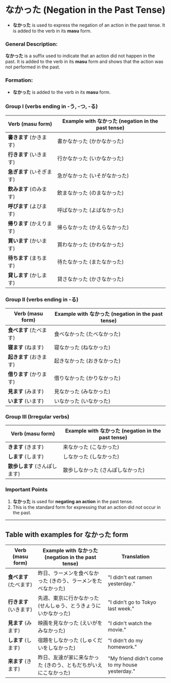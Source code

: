 # なかった (Negation in the Past Tense)

- **なかった** is used to express the negation of an action in the past tense. It is added to the verb in its **masu** form.

### General Description:
**なかった** is a suffix used to indicate that an action did not happen in the past. It is added to the verb in its **masu** form and shows that the action was not performed in the past.

### Formation:

- **なかった** is added to the verb in its **masu** form.

### Group I (verbs ending in -う, -つ, -る)

| Verb (masu form)    | Example with **なかった** (negation in the past tense)  |
|---------------------|-------------------------------------------------------|
| **書きます** (かきます) | 書かなかった (かかなかった)                         |
| **行きます** (いきます) | 行かなかった (いかなかった)                         |
| **急ぎます** (いそぎます) | 急がなかった (いそがなかった)                       |
| **飲みます** (のみます)  | 飲まなかった (のまなかった)                         |
| **呼びます** (よびます)  | 呼ばなかった (よばなかった)                         |
| **帰ります** (かえります) | 帰らなかった (かえらなかった)                       |
| **買います** (かいます)  | 買わなかった (かわなかった)                         |
| **待ちます** (まちます)  | 待たなかった (またなかった)                         |
| **貸します** (かします)  | 貸さなかった (かさなかった)                         |

### Group II (verbs ending in -る)

| Verb (masu form)    | Example with **なかった** (negation in the past tense)  |
|---------------------|-------------------------------------------------------|
| **食べます** (たべます)  | 食べなかった (たべなかった)                             |
| **寝ます** (ねます)      | 寝なかった (ねなかった)                                 |
| **起きます** (おきます)  | 起きなかった (おきなかった)                             |
| **借ります** (かります) | 借りなかった (かりなかった)                             |
| **見ます** (みます)     | 見なかった (みなかった)                                 |
| **います** (います)    | いなかった (いなかった)                                 |

### Group III (Irregular verbs)

| Verb (masu form)    | Example with **なかった** (negation in the past tense)  |
|---------------------|-------------------------------------------------------|
| **きます** (きます)    | 来なかった (こなかった)                               |
| **します** (します)    | しなかった (しなかった)                               |
| **散歩します** (さんぽします) | 散歩しなかった (さんぽしなかった)                    |

### Important Points

1. **なかった** is used for **negating an action** in the past tense.
2. This is the standard form for expressing that an action did not occur in the past.

---

## Table with examples for **なかった** form

| Verb (masu form)    | Example with **なかった** (negation in the past tense)   | Translation                       |
|---------------------|---------------------------------------------------------|----------------------------------|
| **食べます** (たべます)  | 昨日、ラーメンを食べなかった (きのう、ラーメンをたべなかった) | "I didn't eat ramen yesterday."  |
| **行きます** (いきます)  | 先週、東京に行かなかった (せんしゅう、とうきょうにいかなかった) | "I didn't go to Tokyo last week." |
| **見ます** (みます)         | 映画を見なかった (えいがをみなかった)                   | "I didn't watch the movie."      |
| **します** (します)        | 宿題をしなかった (しゅくだいをしなかった)              | "I didn't do my homework."       |
| **来ます** (きます)    | 昨日、友達が家に来なかった (きのう、ともだちがいえにこなかった) | "My friend didn't come to my house yesterday." |